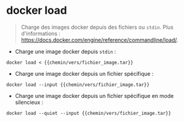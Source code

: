 # docker load

> Charge des images docker depuis des fichiers ou `stdin`.
> Plus d'informations : <https://docs.docker.com/engine/reference/commandline/load/>.

- Charge une image docker depuis `stdin` :

`docker load < {{chemin/vers/fichier_image.tar}}`

- Charge une image docker depuis un fichier spécifique :

`docker load --input {{chemin/vers/fichier_image.tar}}`

- Charge une image docker depuis un fichier spécifique en mode silencieux :

`docker load --quiet --input {{chemin/vers/fichier_image.tar}}`
